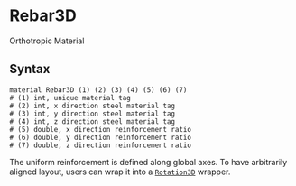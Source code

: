 # Rebar3D

Orthotropic Material

## Syntax

```
material Rebar3D (1) (2) (3) (4) (5) (6) (7)
# (1) int, unique material tag
# (2) int, x direction steel material tag
# (3) int, y direction steel material tag
# (4) int, z direction steel material tag
# (5) double, x direction reinforcement ratio
# (6) double, y direction reinforcement ratio
# (7) double, z direction reinforcement ratio
```

The uniform reinforcement is defined along global axes. To have arbitrarily aligned layout, users can wrap it into
a [`Rotation3D`](../../Wrapper/Rotation3D.md) wrapper.

